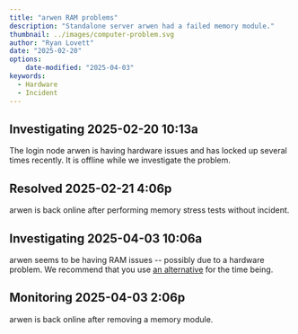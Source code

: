 ```yaml
---
title: "arwen RAM problems"
description: "Standalone server arwen had a failed memory module."
thumbnail: ../images/computer-problem.svg
author: "Ryan Lovett"
date: "2025-02-20"
options:
    date-modified: "2025-04-03"
keywords:
  - Hardware
  - Incident
---
```


## Investigating 2025-02-20 10:13a

The login node arwen is having hardware issues and has locked up several times recently. It is offline while we investigate the problem.

## Resolved  2025-02-21 4:06p

arwen is back online after performing memory stress tests without incident.

## Investigating 2025-04-03 10:06a

arwen seems to be having RAM issues -- possibly due to a hardware problem. We recommend that you use [an alternative](https://statistics.berkeley.edu/computing/servers/login-servers) for the time being.

## Monitoring  2025-04-03 2:06p

arwen is back online after removing a memory module.

